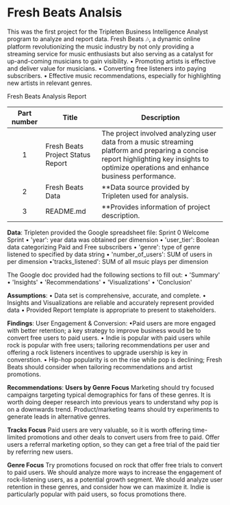# Fresh Beats Analsis 

This was the first project for the Tripleten Business Intelligence Analyst program to analyze and report data.
Fresh Beats 🎶, a dynamic online platform revolutionizing the music industry by not only providing a streaming service for music enthusiasts but also serving as a catalyst for up-and-coming musicians to gain visibility.
•	Promoting artists is effective and deliver value for musicians.
•	Converting free listeners into paying subscribers.
•	Effective music recommendations, especially for highlighting new artists in relevant genres.

Fresh Beats Analysis Report



| Part number | Title | Description |
| :-----------: | ----------- |----------- |
| 1 | Fresh Beats Project Status Report| The project involved analyzing user data from a music streaming platform and preparing a concise report highlighting key insights to optimize operations and enhance business performance.|
| 2 | Fresh Beats Data | **Data source provided by Tripleten used for analysis. |
| 3 | README.md | **Provides information of project description. |

**Data**:
Tripleten provided the Google spreadsheet file:
Sprint 0 Welcome  Sprint
•	'year': year data was obtained per dimension
•	'user_tier': Boolean data categorizing Paid and Free subscribers
• 'genre': type of genre listened to specified by data string
• 'number_of_users': SUM of users in per dimension 
•'tracks_listened': SUM of all msuic plays per dimension

The Google doc provided had the following sections to fill out: 
• 'Summary'
• 'Insights'
• 'Recommendations'
• 'Visualizations'
• 'Conclusion'

**Assumptions**: 
• Data set is comprehensive, accurate, and complete.
• Insights and Visualizations are reliable and accurately represent provided data
• Provided Report template is appropriate to present to stakeholders.

**Findings**: 
User Engagement & Conversion: 
  •Paid users are more engaged with better retention; a key strategy to improve business would be to convert free users to paid users. 
  • Indie is popular with paid users while rock is popular with free users; tailoring recommendations per user and offering a rock listeners 
    incentives to upgrade usership is key in converstion. 
  •  Hip-hop popularity is on the rise while pop is declining; Fresh Beats should consider when tailoring recommendations and artist promotions. 
  
**Recommendations**: 
**Users by Genre Focus**
Marketing should try focused campaigns targeting typical demographics for fans of these genres.
It is worth doing deeper research into previous years to understand why pop is on a downwards trend.
Product/marketing teams should try experiments to generate leads in alternative genres.

**Tracks Focus**
Paid users are very valuable, so it is worth offering time-limited promotions and other deals to convert users from free to paid.
Offer users a referral marketing option, so they can get a free trial of the paid tier by referring new users.

**Genre Focus**
Try promotions focused on rock that offer free trials to convert to paid users.
We should analyze more ways to increase the engagement of rock-listening users, as a potential growth segment.
We should analyze user retention in these genres, and consider how we can maximize it.
Indie is particularly popular with paid users, so focus promotions there.

